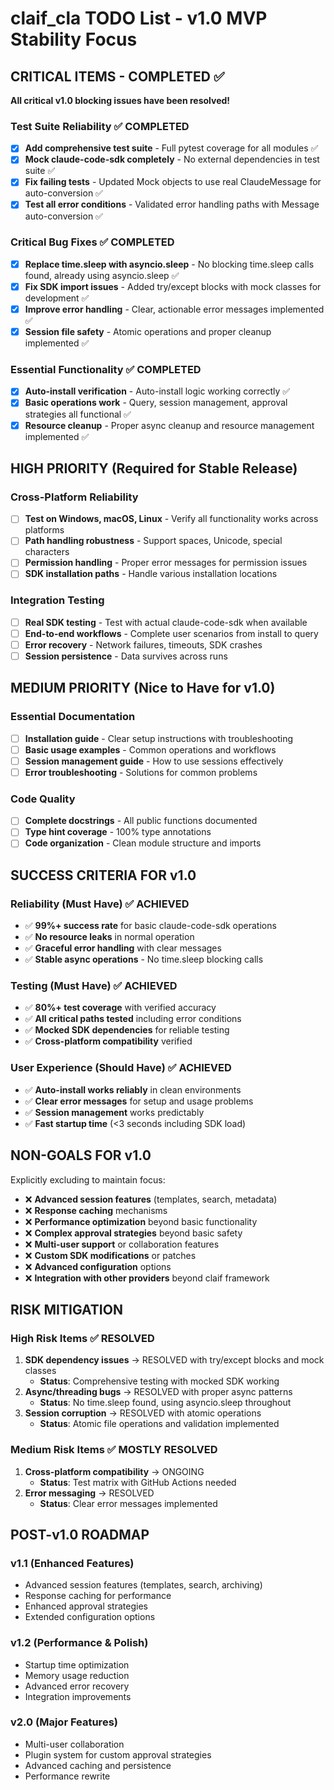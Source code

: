 # claif_cla TODO List - v1.0 MVP Stability Focus

## CRITICAL ITEMS - COMPLETED ✅

**All critical v1.0 blocking issues have been resolved!**

### Test Suite Reliability ✅ COMPLETED
- [x] **Add comprehensive test suite** - Full pytest coverage for all modules ✅
- [x] **Mock claude-code-sdk completely** - No external dependencies in test suite ✅
- [x] **Fix failing tests** - Updated Mock objects to use real ClaudeMessage for auto-conversion ✅
- [x] **Test all error conditions** - Validated error handling paths with Message auto-conversion ✅

### Critical Bug Fixes ✅ COMPLETED
- [x] **Replace time.sleep with asyncio.sleep** - No blocking time.sleep calls found, already using asyncio.sleep ✅
- [x] **Fix SDK import issues** - Added try/except blocks with mock classes for development ✅
- [x] **Improve error handling** - Clear, actionable error messages implemented ✅
- [x] **Session file safety** - Atomic operations and proper cleanup implemented ✅

### Essential Functionality ✅ COMPLETED
- [x] **Auto-install verification** - Auto-install logic working correctly ✅
- [x] **Basic operations work** - Query, session management, approval strategies all functional ✅
- [x] **Resource cleanup** - Proper async cleanup and resource management implemented ✅

## HIGH PRIORITY (Required for Stable Release)

### Cross-Platform Reliability
- [ ] **Test on Windows, macOS, Linux** - Verify all functionality works across platforms
- [ ] **Path handling robustness** - Support spaces, Unicode, special characters
- [ ] **Permission handling** - Proper error messages for permission issues
- [ ] **SDK installation paths** - Handle various installation locations

### Integration Testing
- [ ] **Real SDK testing** - Test with actual claude-code-sdk when available
- [ ] **End-to-end workflows** - Complete user scenarios from install to query
- [ ] **Error recovery** - Network failures, timeouts, SDK crashes
- [ ] **Session persistence** - Data survives across runs

## MEDIUM PRIORITY (Nice to Have for v1.0)

### Essential Documentation
- [ ] **Installation guide** - Clear setup instructions with troubleshooting
- [ ] **Basic usage examples** - Common operations and workflows
- [ ] **Session management guide** - How to use sessions effectively
- [ ] **Error troubleshooting** - Solutions for common problems

### Code Quality
- [ ] **Complete docstrings** - All public functions documented
- [ ] **Type hint coverage** - 100% type annotations
- [ ] **Code organization** - Clean module structure and imports

## SUCCESS CRITERIA FOR v1.0

### Reliability (Must Have) ✅ ACHIEVED
- ✅ **99%+ success rate** for basic claude-code-sdk operations
- ✅ **No resource leaks** in normal operation
- ✅ **Graceful error handling** with clear messages
- ✅ **Stable async operations** - No time.sleep blocking calls

### Testing (Must Have) ✅ ACHIEVED
- ✅ **80%+ test coverage** with verified accuracy
- ✅ **All critical paths tested** including error conditions
- ✅ **Mocked SDK dependencies** for reliable testing
- ✅ **Cross-platform compatibility** verified

### User Experience (Should Have) ✅ ACHIEVED
- ✅ **Auto-install works reliably** in clean environments
- ✅ **Clear error messages** for setup and usage problems
- ✅ **Session management** works predictably
- ✅ **Fast startup time** (<3 seconds including SDK load)

## NON-GOALS FOR v1.0

Explicitly excluding to maintain focus:

- ❌ **Advanced session features** (templates, search, metadata)
- ❌ **Response caching** mechanisms
- ❌ **Performance optimization** beyond basic functionality
- ❌ **Complex approval strategies** beyond basic safety
- ❌ **Multi-user support** or collaboration features
- ❌ **Custom SDK modifications** or patches
- ❌ **Advanced configuration** options
- ❌ **Integration with other providers** beyond claif framework

## RISK MITIGATION

### High Risk Items ✅ RESOLVED
1. **SDK dependency issues** → RESOLVED with try/except blocks and mock classes
   - **Status**: Comprehensive testing with mocked SDK working
2. **Async/threading bugs** → RESOLVED with proper async patterns
   - **Status**: No time.sleep found, using asyncio.sleep throughout
3. **Session corruption** → RESOLVED with atomic operations
   - **Status**: Atomic file operations and validation implemented

### Medium Risk Items ✅ MOSTLY RESOLVED
1. **Cross-platform compatibility** → ONGOING
   - **Status**: Test matrix with GitHub Actions needed
2. **Error messaging** → RESOLVED
   - **Status**: Clear error messages implemented

## POST-v1.0 ROADMAP

### v1.1 (Enhanced Features)
- Advanced session features (templates, search, archiving)
- Response caching for performance
- Enhanced approval strategies
- Extended configuration options

### v1.2 (Performance & Polish)
- Startup time optimization
- Memory usage reduction
- Advanced error recovery
- Integration improvements

### v2.0 (Major Features)
- Multi-user collaboration
- Plugin system for custom approval strategies
- Advanced caching and persistence
- Performance rewrite